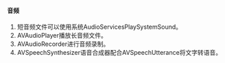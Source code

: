 #### 音频
1. 短音频文件可以使用系统AudioServicesPlaySystemSound。
2. AVAudioPlayer播放长音频文件。
3. AVAudioRecorder进行音频录制。
4. AVSpeechSynthesizer语音合成器配合AVSpeechUtterance将文字转语音。
    

